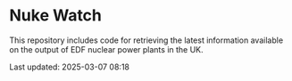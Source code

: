 # Nuke Watch

This repository includes code for retrieving the latest information available on the output of EDF nuclear power plants in the UK.

Last updated: 2025-03-07 08:18